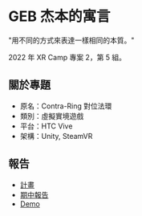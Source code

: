 # GEB 杰本的寓言
"用不同的方式來表達一樣相同的本質。"

2022 年 XR Camp 專案 2，第 5 組。

## 關於專題
- 原名：Contra-Ring 對位法環
- 類別：虛擬實境遊戲
- 平台：HTC Vive
- 架構：Unity, SteamVR

## 報告
- [計畫](https://docs.google.com/presentation/d/1xkfal1FWrnwl8iJs5eSAndI6JBoMiz1M2WPh_e-ZUqY/edit)
- [期中報告](https://docs.google.com/presentation/d/e/2PACX-1vSGRygwDTfUeflcXyujLKmWeMzOWhUfhjomi18oPi0Q7nwcNwp9a0qlm0pjJj--RlgBGfFvpi5axpqg/pub)
- [Demo](https://docs.google.com/presentation/d/e/2PACX-1vSX9K2aTpNandfE8SaSXj_C7YoTY3RIduFxadsBbgL8KR00JkQQ2ttksC4Uj30_fmEU80z4qdNTLLvp/pub)
